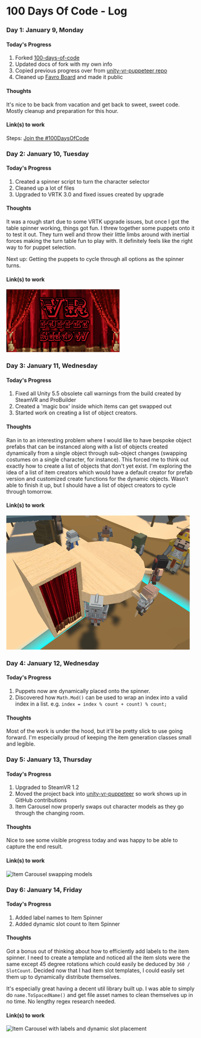 # 100 Days Of Code - Log


### Day 1: January 9, Monday 

#### Today's Progress
1. Forked [100-days-of-code](https://github.com/Kallaway/100-days-of-code)
2. Updated docs of fork with my own info
3. Copied previous progress over from [unity-vr-puppeteer repo](https://github.com/bjennings76/unity-vr-puppeteer)
4. Cleaned up [Favro Board](https://favro.com/organization/2857ca4e59648312669b3470/4f3ad4ae8deea00fd4a99356) and made it public

#### Thoughts
It's nice to be back from vacation and get back to sweet, sweet code. Mostly cleanup and preparation for this hour.

#### Link(s) to work
Steps: [Join the #100DaysOfCode](https://medium.freecodecamp.com/join-the-100daysofcode-556ddb4579e4#.962oiqjiq)


### Day 2: January 10, Tuesday

#### Today's Progress
1. Created a spinner script to turn the character selector
2. Cleaned up a lot of files
3. Upgraded to VRTK 3.0 and fixed issues created by upgrade

#### Thoughts
It was a rough start due to some VRTK upgrade issues, but once I got the table spinner working, things got fun. I threw together some puppets onto it to test it out. They turn well and throw their little limbs around with inertial forces making the turn table fun to play with. It definitely feels like the right way to for puppet selection.

Next up: Getting the puppets to cycle through all options as the spinner turns.

#### Link(s) to work
![Spinning Spinner](https://github.com/bjennings76/100-days-of-code/blob/master/Captures/Day%20002%20-%20Spinner.gif)


### Day 3: January 11, Wednesday

#### Today's Progress
1. Fixed all Unity 5.5 obsolete call warnings from the build created by SteamVR and ProBuilder
2. Created a 'magic box' inside which items can get swapped out
3. Started work on creating a list of object creators.

#### Thoughts
Ran in to an interesting problem where I would like to have bespoke object prefabs that can be instanced along with a list of objects created dynamically from a single object through sub-object changes (swapping costumes on a single character, for instance). This forced me to think out exactly how to create a list of objects that don't yet exist. I'm exploring the idea of a list of item creators which would have a default creator for prefab version and customized create functions for the dynamic objects. Wasn't able to finish it up, but I should have a list of object creators to cycle through tomorrow.

#### Link(s) to work
![Changing Room Capture](https://github.com/bjennings76/100-days-of-code/blob/master/Captures/Day%20003%20-%20Magic%20Changing%20Room.gif)


### Day 4: January 12, Wednesday

#### Today's Progress
1. Puppets now are dynamically placed onto the spinner.
2. Discovered how `Math.Mod()` can be used to wrap an index into a valid index in a list. e.g. `index = index % count + count) % count;`

#### Thoughts
Most of the work is under the hood, but it'll be pretty slick to use going forward. I'm especially proud of keeping the item generation classes small and legible.


### Day 5: January 13, Thursday

#### Today's Progress
1. Upgraded to SteamVR 1.2
2. Moved the project back into [unity-vr-puppeteer](https://github.com/bjennings76/unity-vr-puppeteer) so work shows up in GitHub contributions
3. Item Carousel now properly swaps out character models as they go through the changing room.

#### Thoughts
Nice to see some visible progress today and was happy to be able to capture the end result.

#### Link(s) to work
![Item Carousel swapping models](https://github.com/bjennings76/100-days-of-code/blob/master/Captures/Day%20005%20-%20Puppet%20Carousel%20Swapping%20Models.gif)


### Day 6: January 14, Friday

#### Today's Progress
1. Added label names to Item Spinner
2. Added dynamic slot count to Item Spinner

#### Thoughts
Got a bonus out of thinking about how to efficiently add labels to the item spinner. I need to create a template and noticed all the item slots were the same except 45 degree rotations which could easily be deduced by `360 / SlotCount`. Decided now that I had item slot templates, I could easily set them up to dynamically distribute themselves.

It's especially great having a decent util library built up. I was able to simply do `name.ToSpacedName()` and get file asset names to clean themselves up in no time. No lengthy regex research needed.


#### Link(s) to work
![Item Carousel with labels and dynamic slot placement](https://github.com/bjennings76/100-days-of-code/blob/master/Captures/Day%20006%20-%20Puppet%20Carousel%20Labels%20and%20Placement.gif)



<!-- Template


### Day 3: January 11, Wednesday

#### Today's Progress
1. 

#### Thoughts

#### Link(s) to work
-->
